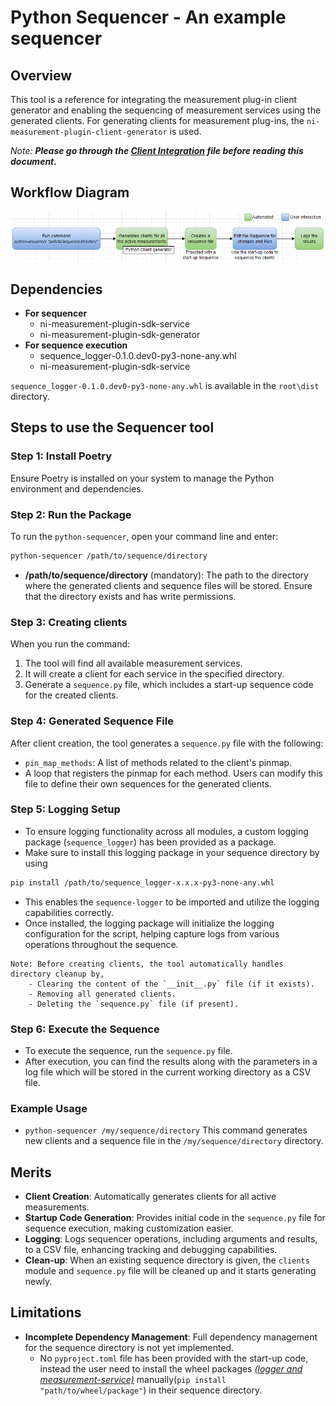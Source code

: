 # Python Sequencer - An example sequencer

## Overview

This tool is a reference for integrating the measurement plug-in client generator and enabling the sequencing of measurement services using the generated clients. For generating clients for measurement plug-ins, the `ni-measurement-plugin-client-generator` is used.

*Note: **Please go through the [Client Integration](/ClientIntegration.md) file before reading this document.***

## Workflow Diagram

![sequencer-example-workflow-diagram](/docs/images/sequencer-example-workflow-diagram.PNG)

## Dependencies

- **For sequencer**
  - ni-measurement-plugin-sdk-service
  - ni-measurement-plugin-sdk-generator
- **For sequence execution**
  - sequence_logger-0.1.0.dev0-py3-none-any.whl
  - ni-measurement-plugin-sdk-service

`sequence_logger-0.1.0.dev0-py3-none-any.whl` is available in the `root\dist` directory.

## Steps to use the Sequencer tool

### Step 1: Install Poetry

Ensure Poetry is installed on your system to manage the Python environment and dependencies.

### Step 2: Run the Package

To run the `python-sequencer`, open your command line and enter:

```bash
python-sequencer /path/to/sequence/directory
```

- **/path/to/sequence/directory** (mandatory): The path to the directory where the generated clients and sequence files will be stored. Ensure that the directory exists and has write permissions.

### Step 3: Creating clients

When you run the command:

1. The tool will find all available measurement services.
2. It will create a client for each service in the specified directory.
3. Generate a `sequence.py` file, which includes a start-up sequence code for the created clients.

### Step 4: Generated Sequence File

After client creation, the tool generates a `sequence.py` file with the following:

- `pin_map_methods`: A list of methods related to the client's pinmap.
- A loop that registers the pinmap for each method.
Users can modify this file to define their own sequences for the generated clients.

### Step 5: Logging Setup

- To ensure logging functionality across all modules, a custom logging package (`sequence_logger`) has been provided as a package.
- Make sure to install this logging package in your sequence directory by using

 ```bash
 pip install /path/to/sequence_logger-x.x.x-py3-none-any.whl
 ```

- This enables the `sequence-logger` to be imported and utilize the logging capabilities correctly.
- Once installed, the logging package will initialize the logging configuration for the script, helping capture logs from various operations throughout the sequence.

```text
Note: Before creating clients, the tool automatically handles directory cleanup by,
    - Clearing the content of the `__init__.py` file (if it exists).
    - Removing all generated clients.
    - Deleting the `sequence.py` file (if present).
```

### Step 6: Execute the Sequence

- To execute the sequence, run the `sequence.py` file.
- After execution, you can find the results along with the parameters in a log file which will be stored in the current working directory as a CSV file.

### Example Usage

- `python-sequencer /my/sequence/directory`
    This command generates new clients and a sequence file in the `/my/sequence/directory` directory.

## Merits

- **Client Creation**: Automatically generates clients for all active measurements.
- **Startup Code Generation**: Provides initial code in the `sequence.py` file for sequence execution, making customization easier.
- **Logging**: Logs sequencer operations, including arguments and results, to a CSV file, enhancing tracking and debugging capabilities.
- **Clean-up**: When an existing sequence directory is given, the `clients` module and `sequence.py` file will be cleaned up and it starts generating newly.

## Limitations

- **Incomplete Dependency Management**: Full dependency management for the sequence directory is not yet implemented.
  - No `pyproject.toml` file has been provided with the start-up code, instead the user need to install the wheel packages *[(logger and measurement-service)](#dependencies)* manually(`pip install "path/to/wheel/package"`) in their sequence directory.
